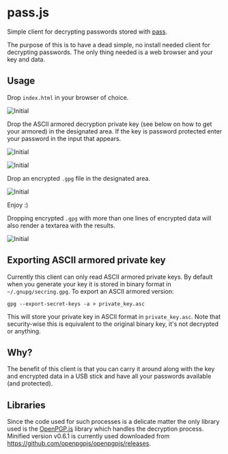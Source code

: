 # pass.js

Simple client for decrypting passwords stored with [pass](http://www.passwordstore.org/).

The purpose of this is to have a dead simple, no install needed client for decrypting passwords. The only thing needed
is a web browser and your key and data.

## Usage

Drop `index.html` in your browser of choice.

![Initial](https://raw.github.com/eirc/pass.js/master/screenshots/01-inital.png)

Drop the ASCII armored decryption private key (see below on how to get your armored) in the designated area.
If the key is password protected enter your password in the input that appears.

![Initial](https://raw.github.com/eirc/pass.js/master/screenshots/02-password.png)

![Initial](https://raw.github.com/eirc/pass.js/master/screenshots/03-private_key_loaded.png)

Drop an encrypted `.gpg` file in the designated area.

![Initial](https://raw.github.com/eirc/pass.js/master/screenshots/04-decrypted_password.png)

Enjoy :)

Dropping encrypted `.gpg` with more than one lines of encrypted data will also render a textarea with the results.

![Initial](https://raw.github.com/eirc/pass.js/master/screenshots/05-decrypted_data.png)


## Exporting ASCII armored private key

Currently this client can only read ASCII armored private keys. By default when you generate your key it is stored in
binary format in `~/.gnupg/secring.gpg`. To export an ASCII armored version:

```
gpg --export-secret-keys -a > private_key.asc
```

This will store your private key in ASCII format in `private_key.asc`. Note that security-wise this is equivalent to the
original binary key, it's not decrypted or anything.

## Why?

The benefit of this client is that you can carry it around along with the key and encrypted data in a USB stick and have
all your passwords available (and protected).

## Libraries

Since the code used for such processes is a delicate matter the only library used is the
[OpenPGP.js](http://openpgpjs.org/) library which handles the decryption process. Minified version v0.6.1 is currently
used downloaded from https://github.com/openpgpjs/openpgpjs/releases.
